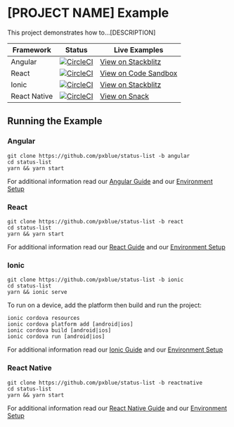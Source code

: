 # [PROJECT NAME] Example
This project demonstrates how to...[DESCRIPTION]

| Framework           | Status       | Live Examples  |
| ---------------- |--------------|------------------|
| Angular | [![CircleCI](https://circleci.com/gh/pxblue/status-list/tree/angular.svg?style=shield)](https://circleci.com/gh/pxblue/status-list/tree/angular) | [View on Stackblitz](https://stackblitz.com/github/pxblue/status-list/tree/angular)
| React | [![CircleCI](https://circleci.com/gh/pxblue/status-list/tree/react.svg?style=shield)](https://circleci.com/gh/pxblue/status-list/tree/react) | [View on Code Sandbox](https://codesandbox.io/s/github/pxblue/status-list/tree/react)
| Ionic | [![CircleCI](https://circleci.com/gh/pxblue/status-list/tree/ionic.svg?style=shield)](https://circleci.com/gh/pxblue/status-list/tree/ionic) | [View on Stackblitz](https://stackblitz.com/github/pxblue/status-list/tree/ionic)
| React Native | [![CircleCI](https://circleci.com/gh/pxblue/status-list/tree/reactnative.svg?style=shield)](https://circleci.com/gh/pxblue/status-list/tree/reactnative) | [View on Snack](https://snack.expo.io/@git/github.com/pxblue/status-list@reactnative)

## Running the Example
### Angular
```
git clone https://github.com/pxblue/status-list -b angular
cd status-list
yarn && yarn start
```
For additional information read our [Angular Guide](https://pxblue.github.io/development/frameworks-web/angular) and our [Environment Setup](https://pxblue.github.io/development/environment)

### React
```
git clone https://github.com/pxblue/status-list -b react
cd status-list
yarn && yarn start
```
For additional information read our [React Guide](https://pxblue.github.io/development/frameworks-web/react) and our [Environment Setup](https://pxblue.github.io/development/environment)

### Ionic
```
git clone https://github.com/pxblue/status-list -b ionic
cd status-list
yarn && ionic serve
```
To run on a device, add the platform then build and run the project:
```
ionic cordova resources
ionic cordova platform add [android|ios]
ionic cordova build [android|ios]
ionic cordova run [android|ios]
```
For additional information read our [Ionic Guide](https://pxblue.github.io/development/frameworks-mobile/ionic) and our [Environment Setup](https://pxblue.github.io/development/environment)

### React Native

```
git clone https://github.com/pxblue/status-list -b reactnative
cd status-list
yarn && yarn start
```
For additional information read our [React Native Guide](https://pxblue.github.io/development/frameworks-mobile/react-native) and our [Environment Setup](https://pxblue.github.io/development/environment)
